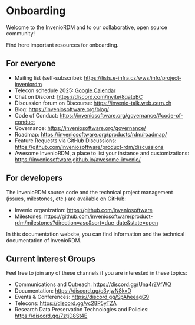 # Onboarding

Welcome to the InvenioRDM and to our collaborative, open source community!

Find here important resources for onboarding.

## For everyone
* Mailing list (self-subscribe): https://lists.e-infra.cz/wws/info/project-inveniordm
* Telecon schedule 2025: [Google Calendar](https://docs.google.com/document/d/1KWvDoVN0hx4jG5wfm4BF322Gyf06dLNuvrAvrbXL9Mc)
* Chat on Discord: <https://discord.com/invite/8qatqBC>
* Discussion forum on Discourse: <https://invenio-talk.web.cern.ch>
* Blog: <https://inveniosoftware.org/blog/>
* Code of Conduct: <https://inveniosoftware.org/governance/#code-of-conduct>
* Governance: <https://inveniosoftware.org/governance/>
* Roadmap: <https://inveniosoftware.org/products/rdm/roadmap/>
* Feature Requests via GitHub Discussions: <https://github.com/inveniosoftware/product-rdm/discussions>
* Awesome InvenioRDM, a place to list your instance and customizations: <https://inveniosoftware.github.io/awesome-invenio/>

## For developers
The InvenioRDM source code and the technical project management (issues, milestones, etc.) are available on GitHub:

* Invenio organization: <https://github.com/inveniosoftware>
* Milestones: <https://github.com/inveniosoftware/product-rdm/milestones?direction=asc&sort=due_date&state=open>

In this documentation website, you can find information and the technical documentation of InvenioRDM.

## Current Interest Groups
Feel free to join any of these channels if you are interested in these topics:

* Communications and Outreach: <https://discord.gg/Una4rZVfWQ>
* Documentation: <https://discord.gg/c3vjwN8kxD>
* Events & Conferences: <https://discord.gg/SpAheeagG9>
* Telecons: <https://discord.gg/vc28P5yTZA>
* Research Data Preservation Technologies and Policies: <https://discord.gg/7ztjD8St4E>

